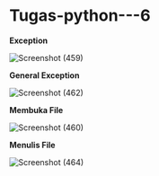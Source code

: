 # Tugas-python---6

**Exception**

![Screenshot (459)](https://user-images.githubusercontent.com/93022913/141317611-b33dd7e7-169e-4f7f-aba9-3159fffd920a.png)


**General Exception**

![Screenshot (462)](https://user-images.githubusercontent.com/93022913/141317658-a75fab14-16b0-4617-ad53-7e979d94acc3.png)


**Membuka File**

![Screenshot (460)](https://user-images.githubusercontent.com/93022913/141318396-88b1f2ab-e6d6-4177-9a77-7c20697e022b.png)

**Menulis File**

![Screenshot (464)](https://user-images.githubusercontent.com/93022913/141318283-6ee6809b-a00c-4229-98d6-09ab41f6dbb5.png)

